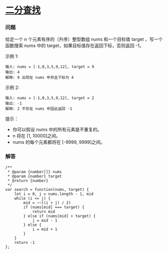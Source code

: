# [二分查找](https://leetcode-cn.com/problems/binary-search)

### 问题

给定一个 n 个元素有序的（升序）整型数组 nums 和一个目标值 target  ，写一个函数搜索 nums 中的 target，如果目标值存在返回下标，否则返回 -1。


示例 1:

```
输入: nums = [-1,0,3,5,9,12], target = 9
输出: 4
解释: 9 出现在 nums 中并且下标为 4
```
示例 2:

```
输入: nums = [-1,0,3,5,9,12], target = 2
输出: -1
解释: 2 不存在 nums 中因此返回 -1
```

提示：

* 你可以假设 nums 中的所有元素是不重复的。
* n 将在 [1, 10000]之间。
* nums 的每个元素都将在 [-9999, 9999]之间。

### 解答

```
/**
 * @param {number[]} nums
 * @param {number} target
 * @return {number}
 */
var search = function(nums, target) {
    let i = 0, j = nums.length - 1, mid
    while (i <= j) {
        mid = ~~((i + j) / 2)
        if (nums[mid] === target) {
            return mid
        } else if (nums[mid] > target) {
            j = mid - 1
        } else {
            i = mid + 1
        }
    }
    return -1
};
```
